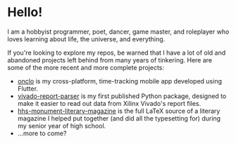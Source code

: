 # Hello!

I am a hobbyist programmer, poet, dancer, game master, and roleplayer who loves learning about life, the universe, and everything.

If you're looking to explore my repos, be warned that I have a lot of old and abandoned projects left behind from many years of tinkering. Here are some of the more recent and more complete projects:
  - [onclo](https://github.com/jesselooney/onclo) is my cross-platform, time-tracking mobile app developed using Flutter.
  - [vivado-report-parser](https://github.com/jesselooney/vivado-report-parser) is my first published Python package, designed to make it easier to read out data from Xilinx Vivado's report files.
  - [hhs-monument-literary-magazine](https://github.com/jesselooney/hhs-monument-literary-magazine) is the full LaTeX source of a literary magazine I helped put together (and did all the typesetting for) during my senior year of high school.
  - ...more to come?
